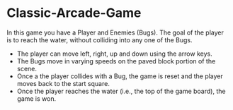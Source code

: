 # Classic-Arcade-Game

In this game you have a Player and Enemies (Bugs). The goal of the player is to reach the water, without colliding into any one of the Bugs.

- The player can move left, right, up and down using the arrow keys.
- The Bugs move in varying speeds on the paved block portion of the scene.
- Once a the player collides with a Bug, the game is reset and the player moves back to the start square.
- Once the player reaches the water (i.e., the top of the game board), the game is won.
